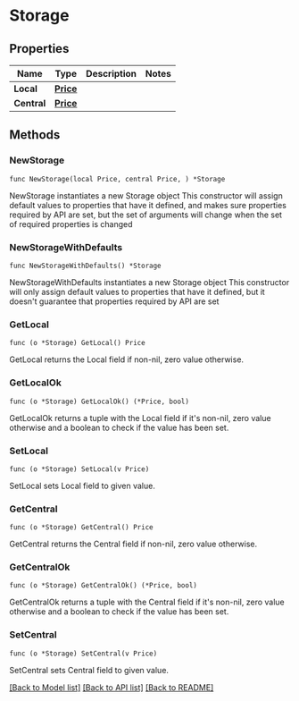 # Storage

## Properties

Name | Type | Description | Notes
------------ | ------------- | ------------- | -------------
**Local** | [**Price**](Price.md) |  | 
**Central** | [**Price**](Price.md) |  | 

## Methods

### NewStorage

`func NewStorage(local Price, central Price, ) *Storage`

NewStorage instantiates a new Storage object
This constructor will assign default values to properties that have it defined,
and makes sure properties required by API are set, but the set of arguments
will change when the set of required properties is changed

### NewStorageWithDefaults

`func NewStorageWithDefaults() *Storage`

NewStorageWithDefaults instantiates a new Storage object
This constructor will only assign default values to properties that have it defined,
but it doesn't guarantee that properties required by API are set

### GetLocal

`func (o *Storage) GetLocal() Price`

GetLocal returns the Local field if non-nil, zero value otherwise.

### GetLocalOk

`func (o *Storage) GetLocalOk() (*Price, bool)`

GetLocalOk returns a tuple with the Local field if it's non-nil, zero value otherwise
and a boolean to check if the value has been set.

### SetLocal

`func (o *Storage) SetLocal(v Price)`

SetLocal sets Local field to given value.


### GetCentral

`func (o *Storage) GetCentral() Price`

GetCentral returns the Central field if non-nil, zero value otherwise.

### GetCentralOk

`func (o *Storage) GetCentralOk() (*Price, bool)`

GetCentralOk returns a tuple with the Central field if it's non-nil, zero value otherwise
and a boolean to check if the value has been set.

### SetCentral

`func (o *Storage) SetCentral(v Price)`

SetCentral sets Central field to given value.



[[Back to Model list]](../README.md#documentation-for-models) [[Back to API list]](../README.md#documentation-for-api-endpoints) [[Back to README]](../README.md)


